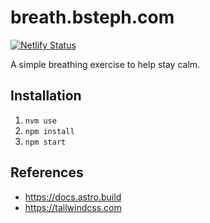 # breath.bsteph.com

[![Netlify Status](https://api.netlify.com/api/v1/badges/dde02323-3271-49ce-aa88-36f6ca62db98/deploy-status)](https://app.netlify.com/sites/naughty-bartik-515976/deploys)


A simple breathing exercise to help stay calm.

## Installation

1. `nvm use`
2. `npm install`
3. `npm start`

## References

- <https://docs.astro.build>
- <https://tailwindcss.com>
